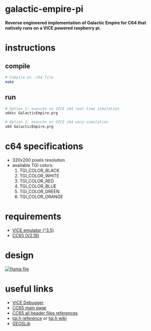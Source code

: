 # galactic-empire-pi
<b>Reverse engineered implementation of Galactic Empire for C64 that natively runs on a VICE powered raspberry pi.</b>

# instructions
## compile
```bash
# Compile as .c64 file
make
```

## run
```bash
# Option 1: execute on VICE c64 real time simulation
x64sc GalacticEmpire.prg

# Option 2: execute on VICE c64 warp simulation
x64 GalacticEmpire.prg
```

# c64 specifications
- 320x200 pixels resolution
- available TGI colors:
  1. TGI_COLOR_BLACK
  2. TGI_COLOR_WHITE
  3. TGI_COLOR_RED
  4. TGI_COLOR_BLUE
  5. TGI_COLOR_GREEN
  6. TGI_COLOR_ORANGE


# requirements
- [VICE emulator (^3.5)](https://vice-emu.sourceforge.io/)
- [CC65 (V2.19)](https://www.cc65.org/)

# design
[![figma file](https://user-images.githubusercontent.com/39443615/146673103-c91f6679-2e21-4eb4-a8cf-3425f44cd46c.png)](https://www.figma.com/file/eUCdAuNY5zCJLcmdWapxJb/Galactic-Empire?node-id=0%3A1)

# useful links
- [VICE Debugger](https://codebase64.org/doku.php?id=base:using_the_vice_monitor)
- [CC65 main page](https://cc65.github.io/)
- [CC65 all header files references](https://www.cc65.org/doc/funcref.html#toc2)
- [tgi.h reference](https://www.cc65.org/doc/funcref-40.html) or [tgi.h wiki](https://cc65.github.io/doc/tgi.html)
- [GEOSLib](https://www.cc65.org/doc/geos.html#toc3)
